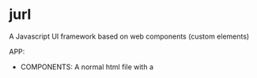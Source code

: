 # jurl

A Javascript UI framework based on web components (custom elements)

APP:

- COMPONENTS:
  A normal html file with a <style>, a single html element (div, span or same as the class), and a script.
  The script part is a js class that extends Component (which Extends html element)

- Events:

  - j-onclick="nameOfMethod"

- State and Props

- Data-binding
